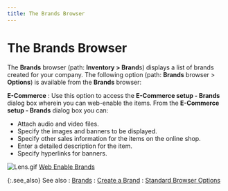 ```yaml
---
title: The Brands Browser
---
```


# The Brands Browser


The **Brands** browser (path: **Inventory &gt; Brand**s) displays a list  of brands created for your company. The following option (path: **Brands** browser > **Options**)  is available from the **Brands** browser:


**E-Commerce**
: Use this option to access the **E-Commerce 
 setup - Brands** dialog box wherein you can web-enable the items.  From the **E-Commerce setup - Brands**  dialog box you can:

- Attach audio  and video files.
- Specify the  images and banners to be displayed.
- Specify other  sales information for the items on the online shop.
- Enter a detailed  description for the item.
- Specify hyperlinks  for banners.



![Lens.gif]({{site.mi_baseurl}}/img/lens.gif) [Web  Enable Brands](building-an-online-store.chm::/web_enable_brands.htm)


{:.see_also}
See also
: [Brands]({{site.mi_baseurl}}/item-profile-details/item-specification/brand/brand.html)
: [Create a Brand]({{site.mi_baseurl}}/item-profile-details/item-specification/brand/setting_up_a_brand.html)
: [Standard  Browser Options]({{site.wwe_chm}}/everest-client/ui/browsers/standard_browser_options.html)
